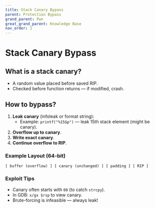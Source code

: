 ```yaml
---
title: Stack Canary Bypass
parent: Protection Bypass
grand_parent: Pwn
great_grand_parent: Knowledge Base
nav_order: 1
---
```


# Stack Canary Bypass

## What is a stack canary?

- A random value placed before saved RIP.
- Checked before function returns — if modified, crash.

## How to bypass?

1. **Leak canary** (infoleak or format string):
   - Example: `printf("%15$p")` — leak 15th stack element (might be canary).
2. **Overflow up to canary**.
3. **Write exact canary**.
4. **Continue overflow to RIP**.

### Example Layout (64-bit)

```
[ buffer (overflow) ] [ canary (unchanged) ] [ padding ] [ RIP ]
```

### Exploit Tips

- Canary often starts with `00` (to catch `strcpy`).
- In GDB: `x/gx $rsp` to view canary.
- Brute-forcing is infeasible — always leak!
